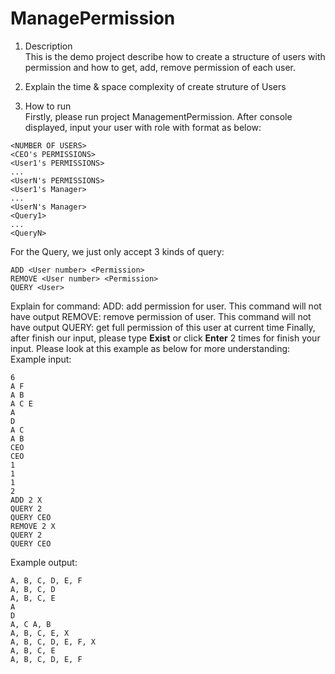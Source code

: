 # ManagePermission

1. Description   
This is the demo project describe how to create a structure of users with permission and how to get, add, remove permission of each user.

2. Explain the time & space complexity of create struture of Users  


3. How to run   
Firstly, please run project ManagementPermission. After console displayed, input your user with role with format as below:
```
<NUMBER OF USERS>
<CEO's PERMISSIONS> 
<User1's PERMISSIONS> 
... 
<UserN's PERMISSIONS> 
<User1's Manager> 
... 
<UserN's Manager>
<Query1>
...
<QueryN>
```
For the Query, we just only accept 3 kinds of query: 
```
ADD <User number> <Permission>
REMOVE <User number> <Permission>
QUERY <User>
```
Explain for command:
ADD: add permission for user. This command will not have output
REMOVE: remove permission of user. This command will not have output
QUERY: get full permission of this user at current time
Finally, after finish our input, please type **Exist** or click **Enter** 2 times for finish your input.
Please look at this example as below for more understanding:
Example input:
```
6 
A F 
A B 
A C E 
A 
D 
A C 
A B 
CEO 
CEO 
1 
1 
1 
2 
ADD 2 X 
QUERY 2 
QUERY CEO 
REMOVE 2 X 
QUERY 2 
QUERY CEO
```
Example output:
```
A, B, C, D, E, F 
A, B, C, D 
A, B, C, E 
A 
D 
A, C A, B 
A, B, C, E, X 
A, B, C, D, E, F, X 
A, B, C, E 
A, B, C, D, E, F
```
